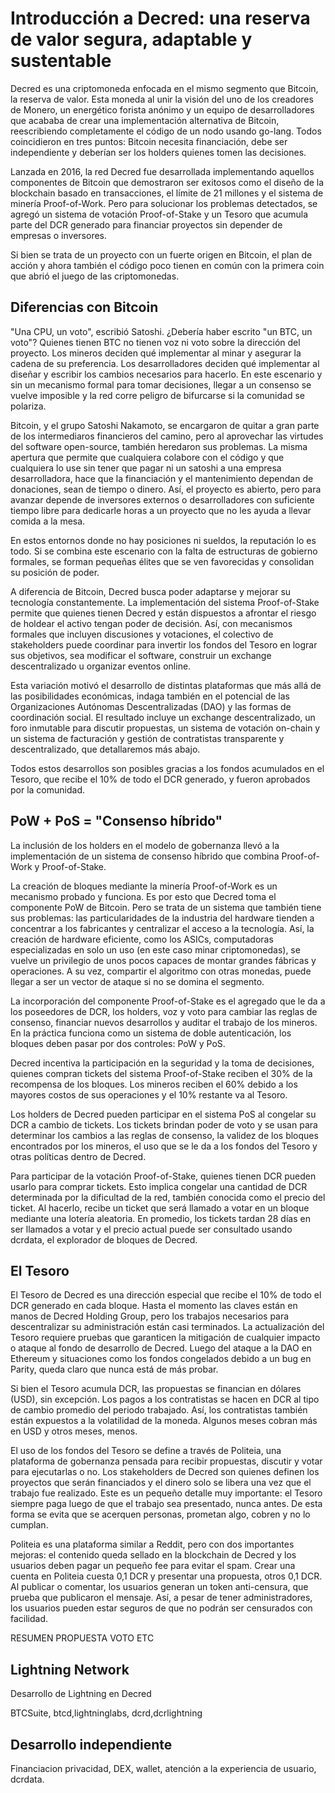 # Introducción a Decred: una reserva de valor segura, adaptable y sustentable

Decred es una criptomoneda enfocada en el mismo segmento que Bitcoin, la reserva de valor. Esta moneda al unir la visión del uno de los creadores de Monero, un energético forista anónimo y un equipo de desarrolladores que acababa de crear una implementación alternativa de Bitcoin, reescribiendo completamente el código de un nodo usando go-lang. Todos coincidieron en tres puntos: Bitcoin necesita financiación, debe ser independiente y deberían ser los holders quienes tomen las decisiones.

Lanzada en 2016, la red Decred fue desarrollada implementando aquellos componentes de Bitcoin que demostraron ser exitosos como el diseño de la blockchain basado en transacciones, el límite de 21 millones y el sistema de minería Proof-of-Work. Pero para solucionar los problemas detectados, se agregó un sistema de votación Proof-of-Stake y un Tesoro que acumula parte del DCR generado para financiar proyectos sin depender de empresas o inversores.

Si bien se trata de un proyecto con un fuerte origen en Bitcoin, el plan de acción y ahora también el código poco tienen en común con la primera coin que abrió el juego de las criptomonedas.

## Diferencias con Bitcoin

"Una CPU, un voto", escribió Satoshi. ¿Debería haber escrito "un BTC, un voto"? Quienes tienen BTC no tienen voz ni voto sobre la dirección del proyecto. Los mineros deciden qué implementar al minar y asegurar la cadena de su preferencia. Los desarrolladores deciden qué implementar al diseñar y escribir los cambios necesarios para hacerlo. En este escenario y sin un mecanismo formal para tomar decisiones, llegar a un consenso se vuelve imposible y la red corre peligro de bifurcarse si la comunidad se polariza.

Bitcoin, y el grupo Satoshi Nakamoto, se encargaron de quitar a gran parte de los intermediaros financieros del camino, pero al aprovechar las virtudes del software open-source, también heredaron sus problemas. La misma apertura que permite que cualquiera colabore con el código y que cualquiera lo use sin tener que pagar ni un satoshi a una empresa desarrolladora, hace que la financiación y el mantenimiento dependan de donaciones, sean de tiempo o dinero. Así, el proyecto es abierto, pero para avanzar depende de inversores externos o desarrolladores con suficiente tiempo libre para dedicarle horas a un proyecto que no les ayuda a llevar comida a la mesa.

En estos entornos donde no hay posiciones ni sueldos, la reputación lo es todo. Si se combina este escenario con la falta de estructuras de gobierno formales, se forman pequeñas élites que se ven favorecidas y consolidan su posición de poder.

A diferencia de Bitcoin, Decred busca poder adaptarse y mejorar su tecnología constantemente. La implementación del sistema Proof-of-Stake permite que quienes tienen Decred y están dispuestos a afrontar el riesgo de holdear el activo tengan poder de decisión. Así, con mecanismos formales que incluyen discusiones y votaciones, el colectivo de stakeholders puede coordinar para invertir los fondos del Tesoro en lograr sus objetivos, sea modificar el software, construir un exchange descentralizado u organizar eventos online.

Esta variación motivó el desarrollo de distintas plataformas que más allá de las posibilidades económicas, indaga también en el potencial de las Organizaciones Autónomas Descentralizadas (DAO) y las formas de coordinación social. El resultado incluye un exchange descentralizado, un foro inmutable para discutir propuestas, un sistema de votación on-chain y un sistema de facturación y gestión de contratistas transparente y descentralizado, que detallaremos más abajo.

Todos estos desarrollos son posibles gracias a los fondos acumulados en el Tesoro, que recibe el 10% de todo el DCR generado, y fueron aprobados por la comunidad.

## PoW + PoS = "Consenso híbrido"

La inclusión de los holders en el modelo de gobernanza llevó a la implementación de un sistema de consenso híbrido que combina Proof-of-Work y Proof-of-Stake.

La creación de bloques mediante la minería Proof-of-Work es un mecanismo probado y funciona. Es por esto que Decred toma el componente PoW de Bitcoin. Pero se trata de un sistema que también tiene sus problemas: las particularidades de la industria del hardware tienden a concentrar a los fabricantes y centralizar el acceso a la tecnología. Así, la creación de hardware eficiente, como los ASICs, computadoras especializadas en solo un uso (en este caso minar criptomonedas), se vuelve un privilegio de unos pocos capaces de montar grandes fábricas y operaciones. A su vez, compartir el algoritmo con otras monedas, puede llegar a ser un vector de ataque si no se domina el segmento.

La incorporación del componente Proof-of-Stake es el agregado que le da a los poseedores de DCR, los holders, voz y voto para cambiar las reglas de consenso, financiar nuevos desarrollos y auditar el trabajo de los mineros. En la práctica funciona como un sistema de doble autenticación, los bloques deben pasar por dos controles: PoW y PoS.

Decred incentiva la participación en la seguridad y la toma de decisiones, quienes compran tickets del sistema Proof-of-Stake reciben el 30% de la recompensa de los bloques. Los mineros reciben el 60% debido a los mayores costos de sus operaciones y el 10% restante va al Tesoro.

Los holders de Decred pueden participar en el sistema PoS al congelar su DCR a cambio de tickets. Los tickets brindan poder de voto y se usan para determinar los cambios a las reglas de consenso, la validez de los bloques encontrados por los mineros, el uso que se le da a los fondos del Tesoro y otras políticas dentro de Decred.

Para participar de la votación Proof-of-Stake, quienes tienen DCR pueden usarlo para comprar tickets. Esto implica congelar una cantidad de DCR determinada por la dificultad de la red, también conocida como el precio del ticket. Al hacerlo, recibe un ticket que será llamado a votar en un bloque mediante una lotería aleatoria. En promedio, los tickets tardan 28 días en ser llamados a votar y el precio actual puede ser consultado usando dcrdata, el explorador de bloques de Decred.

## El Tesoro

El Tesoro de Decred es una dirección especial que recibe el 10% de todo el DCR generado en cada bloque. Hasta el momento las claves están en manos de Decred Holding Group, pero los trabajos necesarios para descentralizar su administración están casi terminados. La actualización del Tesoro requiere pruebas que garanticen la mitigación de cualquier impacto o ataque al fondo de desarrollo de Decred. Luego del ataque a la DAO en Ethereum y situaciones como los fondos congelados debido a un bug en Parity, queda claro que nunca está de más probar.

Si bien el Tesoro acumula DCR, las propuestas se financian en dólares (USD), sin excepción. Los pagos a los contratistas se hacen en DCR al tipo de cambio promedio del periodo trabajado. Así, los contratistas también están expuestos a la volatilidad de la moneda. Algunos meses cobran más en USD y otros meses, menos.

El uso de los fondos del Tesoro se define a través de Politeia, una plataforma de gobernanza pensada para recibir propuestas, discutir y votar para ejecutarlas o no. Los stakeholders de Decred son quienes definen los proyectos que serán financiados y el dinero solo se libera una vez que el trabajo fue realizado. Este es un pequeño detalle muy importante: el Tesoro siempre paga luego de que el trabajo sea presentado, nunca antes. De esta forma se evita que se acerquen personas, prometan algo, cobren y no lo cumplan.

Politeia es una plataforma similar a Reddit, pero con dos importantes mejoras: el contenido queda sellado en la blockchain de Decred y los usuarios deben pagar un pequeño fee para evitar el spam. Crear una cuenta en Politeia cuesta 0,1 DCR y presentar una propuesta, otros 0,1 DCR. Al publicar o comentar, los usuarios generan un token anti-censura, que prueba que publicaron el mensaje. Así, a pesar de tener administradores, los usuarios pueden estar seguros de que no podrán ser censurados con facilidad.

RESUMEN PROPUESTA VOTO ETC

## Lightning Network

Desarrollo de Lightning en Decred

BTCSuite, btcd,lightninglabs, dcrd,dcrlightning

## Desarrollo independiente

Financiacion privacidad, DEX, wallet, atención a la experiencia de usuario, dcrdata.

